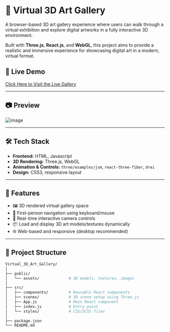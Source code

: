 # 🎨 Virtual 3D Art Gallery

A browser-based 3D art gallery experience where users can walk through a virtual exhibition and explore digital artworks in a fully interactive 3D environment.

Built with **Three.js**, **React.js**, and **WebGL**, this project aims to provide a realistic and immersive experience for showcasing digital art in a modern, virtual format.

## 🚀 Live Demo

[Click Here to Visit the Live Gallery]([https://3d-virtual-art-gallery.netlify.app/])  

---

## 📷 Preview

![image](https://github.com/user-attachments/assets/032a7f28-93b5-4703-add6-01ddc027bb85)

---

## 🛠️ Tech Stack

- **Frontend:** HTML, Javascript
- **3D Rendering:** Three.js, WebGL
- **Animation & Controls:** `three/examples/jsm`, `react-three-fiber`, `drei`
- **Design:** CSS3, responsive layout

---

## 🧩 Features

- 🖼️ 3D rendered virtual gallery space  
- 👣 First-person navigation using keyboard/mouse  
- 🧭 Real-time interactive camera controls  
- 📦 Load and display 3D art models/textures dynamically  
- 🌐 Web-based and responsive (desktop recommended)

---

## 📂 Project Structure

```bash
Virtual_3D_Art_Gallery/
│
├── public/
│   └── assets/             # 3D models, textures, images
│
├── src/
│   ├── components/         # Reusable React components
│   ├── scenes/             # 3D scene setup using Three.js
│   ├── App.js              # Main React component
│   ├── index.js            # Entry point
│   └── styles/             # CSS/SCSS files
│
├── package.json
└── README.md

